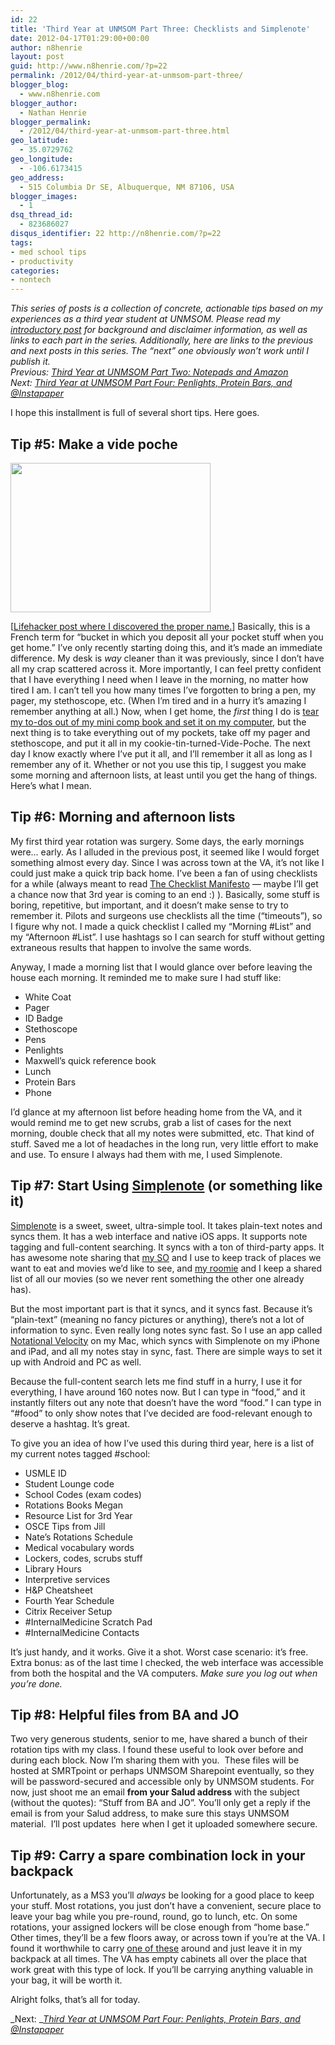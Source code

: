 ```yaml
---
id: 22
title: 'Third Year at UNMSOM Part Three: Checklists and Simplenote'
date: 2012-04-17T01:29:00+00:00
author: n8henrie
layout: post
guid: http://www.n8henrie.com/?p=22
permalink: /2012/04/third-year-at-unmsom-part-three/
blogger_blog:
  - www.n8henrie.com
blogger_author:
  - Nathan Henrie
blogger_permalink:
  - /2012/04/third-year-at-unmsom-part-three.html
geo_latitude:
  - 35.0729762
geo_longitude:
  - -106.6173415
geo_address:
  - 515 Columbia Dr SE, Albuquerque, NM 87106, USA
blogger_images:
  - 1
dsq_thread_id:
  - 823686027
disqus_identifier: 22 http://n8henrie.com/?p=22
tags:
- med school tips
- productivity
categories:
- nontech
---
```

_This series of posts is a collection of concrete, actionable tips based on my experiences as a third year student at UNMSOM. Please read my [introductory post](http://www.n8henrie.com/2012/04/third-year-at-unmsom-introduction/ "Third Year at UNMSOM: Introduction") for background and disclaimer information, as well as links to each part in the series. Additionally, here are links to the previous and next posts in this series. The “next” one obviously won’t work until I publish it.  
Previous: <a href="http://www.n8henrie.com/2012/04/third-year-at-unmsom-part-two-comp/" target="" title="Third Year at UNMSOM Part Two: Notepads and Amazon">Third Year at UNMSOM Part Two: Notepads and Amazon</a>  
Next:_ _<a href="http://www.n8henrie.com/2012/04/third-year-at-unmsom-part-four/" target="">Third Year at UNMSOM Part Four: Penlights, Protein Bars, and @Instapaper</a>_

I hope this installment is full of several short tips. Here goes. 

## Tip #5: Make a vide poche


<img alt="" height="239" src="{{ site.url }}/uploads/2012/04/IMG_1565.jpg" width="320" /> 

[<a href="http://lifehacker.com/5890455/add-a-vide-poche-next-to-your-door-to-avoid-clutter-around-the-house" target="_blank">Lifehacker post where I discovered the proper name.</a>] Basically, this is a French term for “bucket in which you deposit all your pocket stuff when you get home.” I’ve only recently starting doing this, and it’s made an immediate difference. My desk is _way_ cleaner than it was previously, since I don’t have all my crap scattered across it. More importantly, I can feel pretty confident that I have everything I need when I leave in the morning, no matter how tired I am. I can’t tell you how many times I’ve forgotten to bring a pen, my pager, my stethoscope, etc. (When I’m tired and in a hurry it’s amazing I remember anything at all.) Now, when I get home, the _first_ thing I do is <a href="http://www.n8henrie.com/2012/04/third-year-at-unmsom-part-two-comp/" target="_blank">tear my to-dos out of my mini comp book and set it on my computer</a>, but the next thing is to take everything out of my pockets, take off my pager and stethoscope, and put it all in my cookie-tin-turned-Vide-Poche. The next day I know exactly where I’ve put it all, and I’ll remember it all as long as I remember any of it. Whether or not you use this tip, I suggest you make some morning and afternoon lists, at least until you get the hang of things. Here’s what I mean. 

## Tip #6: Morning and afternoon lists

My first third year rotation was surgery. Some days, the early mornings were… early. As I alluded in the previous post, it seemed like I would forget something almost every day. Since I was across town at the VA, it’s not like I could just make a quick trip back home. I’ve been a fan of using checklists for a while (always meant to read <a href="http://www.amazon.com/gp/product/0312430000/ref=as_li_ss_tl?ie=UTF8&tag=n8henriecom-20&linkCode=as2&camp=1789&creative=390957&creativeASIN=0312430000" target="_blank">The Checklist Manifesto</a> — maybe I’ll get a chance now that 3rd year is coming to an end :) ). Basically, some stuff is boring, repetitive, but important, and it doesn’t make sense to try to remember it. Pilots and surgeons use checklists all the time (“timeouts”), so I figure why not. I made a quick checklist I called my “Morning #List” and my “Afternoon #List”. I use hashtags so I can search for stuff without getting extraneous results that happen to involve the same words. 

Anyway, I made a morning list that I would glance over before leaving the house each morning. It reminded me to make sure I had stuff like: 

  * White Coat 
  * Pager 
  * ID Badge 
  * Stethoscope 
  * Pens 
  * Penlights 
  * Maxwell’s quick reference book 
  * Lunch 
  * Protein Bars 
  * Phone

I’d glance at my afternoon list before heading home from the VA, and it would remind me to get new scrubs, grab a list of cases for the next morning, double check that all my notes were submitted, etc. That kind of stuff. Saved me a lot of headaches in the long run, very little effort to make and use. To ensure I always had them with me, I used Simplenote. 

## Tip #7: Start Using <a href="http://simplenote.com/" target="_blank">Simplenote</a> (or something like it)

<a href="http://simplenote.com/" target="_blank">Simplenote</a> is a sweet, sweet, ultra-simple tool. It takes plain-text notes and syncs them. It has a web interface and native iOS apps. It supports note tagging and full-content searching. It syncs with a ton of third-party apps. It has awesome note sharing that <a href="https://twitter.com/#!/mnkuhn" target="_blank">my SO</a> and I use to keep track of places we want to eat and movies we’d like to see, and <a href="https://twitter.com/#!/giggirock" target="_blank">my roomie</a> and I keep a shared list of all our movies (so we never rent something the other one already has). 

But the most important part is that it syncs, and it syncs fast. Because it’s “plain-text” (meaning no fancy pictures or anything), there’s not a lot of information to sync. Even really long notes sync fast. So I use an app called <a href="http://notational.net/" target="_blank">Notational Velocity</a> on my Mac, which syncs with Simplenote on my iPhone and iPad, and all my notes stay in sync, fast. There are simple ways to set it up with Android and PC as well. 

Because the full-content search lets me find stuff in a hurry, I use it for everything, I have around 160 notes now. But I can type in “food,” and it instantly filters out any note that doesn’t have the word “food.” I can type in “#food” to only show notes that I’ve decided are food-relevant enough to deserve a hashtag. It’s great. 

To give you an idea of how I’ve used this during third year, here is a list of my current notes tagged #school: 

  * USMLE ID
  * Student Lounge code
  * School Codes (exam codes)
  * Rotations Books Megan
  * Resource List for 3rd Year
  * OSCE Tips from Jill
  * Nate’s Rotations Schedule
  * Medical vocabulary words
  * Lockers, codes, scrubs stuff
  * Library Hours
  * Interpretive services
  * H&P Cheatsheet
  * Fourth Year Schedule
  * Citrix Receiver Setup
  * #InternalMedicine Scratch Pad
  * #InternalMedicine Contacts

It’s just handy, and it works. Give it a shot. Worst case scenario: it’s free. Extra bonus: as of the last time I checked, the web interface was accessible from both the hospital and the VA computers. _Make sure you log out when you’re done._

## Tip #8: Helpful files from BA and JO

Two very generous students, senior to me, have shared a bunch of their rotation tips with my class. I found these useful to look over before and during each block. Now I’m sharing them with you.  These files will be hosted at SMRTpoint or perhaps UNMSOM Sharepoint eventually, so they will be password-secured and accessible only by UNMSOM students. For now, just shoot me an email **from your Salud address** with the subject (without the quotes): “Stuff from BA and JO”. You’ll only get a reply if the email is from your Salud address, to make sure this stays UNMSOM material.  I’ll post updates  here when I get it uploaded somewhere secure.

## Tip #9: Carry a spare combination lock in your backpack

Unfortunately, as a MS3 you’ll _always_ be looking for a good place to keep your stuff. Most rotations, you just don’t have a convenient, secure place to leave your bag while you pre-round, round, go to lunch, etc. On some rotations, your assigned lockers will be close enough from “home base.” Other times, they’ll be a few floors away, or across town if you’re at the VA. I found it worthwhile to carry <a href="http://www.amazon.com/gp/product/B00004SQLI/ref=as_li_ss_tl?ie=UTF8&tag=n8henriecom-20&linkCode=as2&camp=1789&creative=390957&creativeASIN=B00004SQLI" target="_blank">one of these</a> around and just leave it in my backpack at all times. The VA has empty cabinets all over the place that work great with this type of lock. If you’ll be carrying anything valuable in your bag, it will be worth it. 

Alright folks, that’s all for today.

_Next: _<span style="color: #0000ee;"><i><u><a href="http://www.n8henrie.com/2012/04/third-year-at-unmsom-part-four/">Third Year at UNMSOM Part Four: Penlights, Protein Bars, and @Instapaper</a></u></i></span> 

<div>
</div>

<span style="color: #0000ee;"><i><br /></i></span> 

<div>
</div>